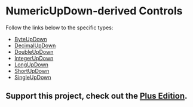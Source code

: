 # NumericUpDown-derived Controls

Follow the links below to the specific types:
* [ByteUpDown](ByteUpDown)
* [DecimalUpDown](DecimalUpDown)
* [DoubleUpDown](DoubleUpDown)
* [IntegerUpDown](IntegerUpDown)
* [LongUpDown](LongUpDown) 
* [ShortUpDown](ShortUpDown)
* [SingleUpDown](SingleUpDown)

**Support this project, check out the [Plus Edition](https://xceed.com/xceed-toolkit-plus-for-wpf/).**
---